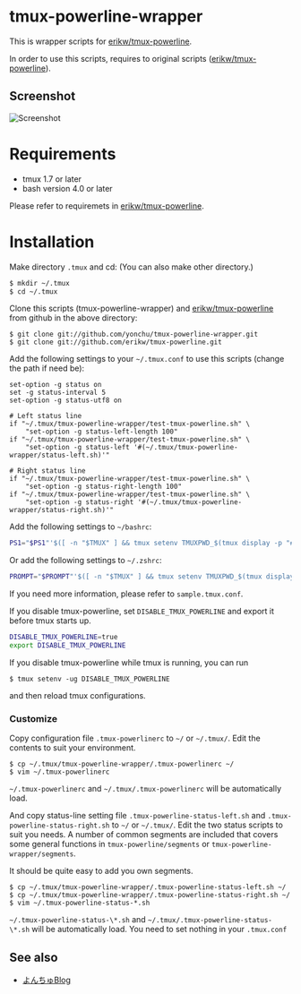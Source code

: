 tmux-powerline-wrapper
======================

This is wrapper scripts for [erikw/tmux-powerline](https://github.com/erikw/tmux-powerline).

In order to use this scripts, requires to original scripts
([erikw/tmux-powerline](https://github.com/erikw/tmux-powerline)).


## Screenshot
![Screenshot](https://raw.github.com/yonchu/tmux-powerline-wrapper/master/img/sample_full_status.png)


# Requirements

 - tmux 1.7 or later
 - bash version 4.0 or later


Please refer to requiremets in [erikw/tmux-powerline](https://github.com/erikw/tmux-powerline).

# Installation

Make directory `.tmux` and cd:
(You can also make other directory.)

```bash
$ mkdir ~/.tmux
$ cd ~/.tmux
```

Clone this scripts (tmux-powerline-wrapper) and [erikw/tmux-powerline](https://github.com/erikw/tmux-powerline)
from github in the above directory:

```console
$ git clone git://github.com/yonchu/tmux-powerline-wrapper.git
$ git clone git://github.com/erikw/tmux-powerline.git
```


Add the following settings to your `~/.tmux.conf` to use this scripts
(change the path if need be):

```vim
set-option -g status on
set -g status-interval 5
set-option -g status-utf8 on

# Left status line
if "~/.tmux/tmux-powerline-wrapper/test-tmux-powerline.sh" \
    "set-option -g status-left-length 100"
if "~/.tmux/tmux-powerline-wrapper/test-tmux-powerline.sh" \
    "set-option -g status-left '#(~/.tmux/tmux-powerline-wrapper/status-left.sh)'"

# Right status line
if "~/.tmux/tmux-powerline-wrapper/test-tmux-powerline.sh" \
    "set-option -g status-right-length 100"
if "~/.tmux/tmux-powerline-wrapper/test-tmux-powerline.sh" \
    "set-option -g status-right '#(~/.tmux/tmux-powerline-wrapper/status-right.sh)'"
```

Add the following settings to `~/bashrc`:

```bash
PS1="$PS1"'$([ -n "$TMUX" ] && tmux setenv TMUXPWD_$(tmux display -p "#I_#P") "$PWD")'
```

Or add the following settings to `~/.zshrc`:

```bash
PROMPT="$PROMPT"'$([ -n "$TMUX" ] && tmux setenv TMUXPWD_$(tmux display -p "#I_#P") "$PWD")'
```

If you need more information, please refer to `sample.tmux.conf`.


If you disable tmux-powerline, set `DISABLE_TMUX_POWERLINE` and export it
before tmux starts up.
```bash
DISABLE_TMUX_POWERLINE=true
export DISABLE_TMUX_POWERLINE
```

If you disable tmux-powerline while tmux is running, you can run
```console
$ tmux setenv -ug DISABLE_TMUX_POWERLINE
```

and then reload tmux configurations.

### Customize
Copy configuration file `.tmux-powerlinerc` to `~/` or `~/.tmux/`.
Edit the contents to suit your environment.

```console
$ cp ~/.tmux/tmux-powerline-wrapper/.tmux-powerlinerc ~/
$ vim ~/.tmux-powerlinerc
```
`~/.tmux-powerlinerc` and `~/.tmux/.tmux-powerlinerc` will be automatically load.

And copy status-line setting file `.tmux-powerline-status-left.sh` and
`.tmux-powerline-status-right.sh` to `~/` or `~/.tmux/`.
Edit the two status scripts to suit you needs.
A number of common segments are included that covers some general functions
in `tmux-powerline/segments` or `tmux-powerline-wrapper/segments`.

It should be quite easy to add you own segments.

```console
$ cp ~/.tmux/tmux-powerline-wrapper/.tmux-powerline-status-left.sh ~/
$ cp ~/.tmux/tmux-powerline-wrapper/.tmux-powerline-status-right.sh ~/
$ vim ~/.tmux-powerline-status-*.sh
```

`~/.tmux-powerline-status-\*.sh` and `~/.tmux/.tmux-powerline-status-\*.sh` will be automatically load.
You need to set nothing in your `.tmux.conf`

See also
---------------

* [よんちゅBlog](http://yonchu.hatenablog.com/)
